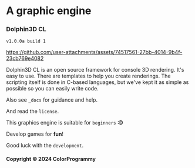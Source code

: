 # A graphic engine

### Dolphin3D CL

`v1.0.0a build 1`

https://github.com/user-attachments/assets/74517561-27bb-4014-9b4f-23cb769e4082

Dolphin3D CL is an open source framework for console 3D rendering. It's easy to use. There are templates to help you create renderings. The scripting itself is done in C-based languages, but we've kept it as simple as possible so you can easily write code.

Also see `_docs` for guidance and help.

And read the `license`.

This graphics engine is suitable for `beginners` **:D**

Develop games for **fun**!

Good luck with the `development`.

#### Copyright © 2024 ColorProgrammy

